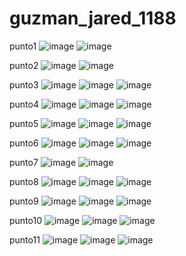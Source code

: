 # guzman_jared_1188
punto1
![image](https://github.com/user-attachments/assets/3b11a572-36f2-4e0f-aa64-3f8dc3ba11b1)
![image](https://github.com/user-attachments/assets/7c7ca15d-c4cc-4aba-97f7-4a6b1566326f)

punto2
![image](https://github.com/user-attachments/assets/41ca1d3e-36b3-45ef-bacb-e06258c9331e)
![image](https://github.com/user-attachments/assets/60c450c9-496e-45fa-8c8f-9e5c330afafb)

punto3
![image](https://github.com/user-attachments/assets/c62ecdde-0c73-496e-a888-c265a995fcfc)
![image](https://github.com/user-attachments/assets/4d79d8c1-82f3-4b76-b2b5-c5ae3f8d4519)
![image](https://github.com/user-attachments/assets/a736af2b-25e0-4b96-aacb-98ff8c84afd6)

punto4
![image](https://github.com/user-attachments/assets/59951191-aeaa-4dfd-bc6a-4e1cbad9fd93)
![image](https://github.com/user-attachments/assets/6b36a565-9821-42dc-9203-e198f44a34f6)
![image](https://github.com/user-attachments/assets/0883c1e8-f467-489e-8c5e-31a1cf10cece)

punto5
![image](https://github.com/user-attachments/assets/3456cc0f-978f-4295-9e6b-5b54c6276d8c)
![image](https://github.com/user-attachments/assets/b6e54b7e-de6c-4b54-9275-961c86857e13)
![image](https://github.com/user-attachments/assets/ef65e761-b9af-4fe2-b67b-23f48574bc01)

punto6
![image](https://github.com/user-attachments/assets/1fd840f0-2809-4e10-b114-0e10a831fd08)
![image](https://github.com/user-attachments/assets/fe99dd72-a2a4-4774-8120-6448be826572)
![image](https://github.com/user-attachments/assets/5f70cead-67fa-40fb-b6f0-b1ec698940e5)

punto7
![image](https://github.com/user-attachments/assets/d5337729-334d-4e93-8ec3-eca4516daf53)
![image](https://github.com/user-attachments/assets/4aad963c-5960-4f67-9a1f-036566f08913)

punto8
![image](https://github.com/user-attachments/assets/faf51a73-3dd1-42cf-9754-834b28c520e8)
![image](https://github.com/user-attachments/assets/5128435c-60e3-4fe5-b2f2-1e71ce7b425a)
![image](https://github.com/user-attachments/assets/5eb9a021-5f68-4f7e-bd9b-d1e32895061d)

punto9
![image](https://github.com/user-attachments/assets/8b3f1b7f-065e-4c49-a41b-9fb752cac9a0)
![image](https://github.com/user-attachments/assets/647a3b6d-9630-4959-8024-5440fdd6834c)
![image](https://github.com/user-attachments/assets/e0287baf-97d0-4ab3-9757-9fc81d93a30f)

punto10
![image](https://github.com/user-attachments/assets/8c2f72a1-6495-46ee-925a-6435cd129773)
![image](https://github.com/user-attachments/assets/3f6e3892-fee0-4ad1-acdc-571fa2ffe62d)
![image](https://github.com/user-attachments/assets/a097f24f-9ae3-43fa-a47f-e39a4ce258ab)

punto11
![image](https://github.com/user-attachments/assets/c8e20327-aaad-4cad-ab5e-10589eda078c)
![image](https://github.com/user-attachments/assets/56f14098-81a2-4746-b5f2-837f72b3173d)
![image](https://github.com/user-attachments/assets/1facab67-2e59-4cc0-a7fd-4679a6069d23)



